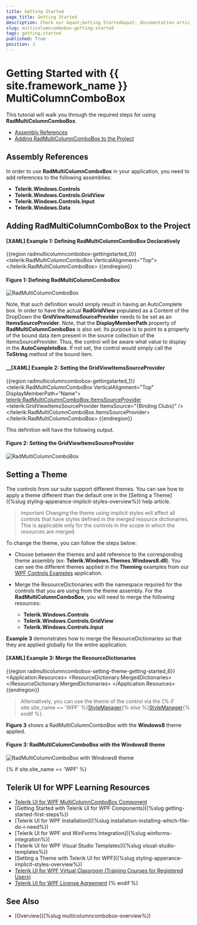 ```yaml
---
title: Getting Started
page_title: Getting Started
description: Check our &quot;Getting Started&quot; documentation article for the RadMultiColumnComboBox {{ site.framework_name }} control.
slug: multicolumncombobox-getting-started
tags: getting,started
published: True
position: 3
---
```


# Getting Started with {{ site.framework_name }} MultiColumnComboBox

This tutorial will walk you through the required steps for using __RadMultiColumnComboBox__. 

* [Assembly References](#assembly-references)
* [Adding RadMultiColumnComboBox to the Project](#adding-radmulticolumncombobox-to-the-project)

## Assembly References

In order to use __RadMultiColumnComboBox__ in your application, you need to add references to the following assemblies:

* __Telerik.Windows.Controls__
* __Telerik.Windows.Controls.GridView__
* __Telerik.Windows.Controls.Input__
* __Telerik.Windows.Data__

## Adding RadMultiColumnComboBox to the Project

#### __[XAML] Example 1: Defining RadMultiColumnComboBox Declaratively__
{{region radmulticolumncombobox-gettingstarted_0}}
	<telerik:RadMultiColumnComboBox VerticalAlignment="Top">
    </telerik:RadMultiColumnComboBox>
{{endregion}}

#### __Figure 1: Defining RadMultiColumnComboBox__
![RadMultiColumnComboBox](images/MultiColumnComboBox_GettingStarted_01.png)

Note, that such definition would simply result in having an AutoComplete box. In order to have the actual __RadGridView__ populated as a Content of the DropDown the __GridViewItemsSourceProvider__ needs to be set as an __ItemsSourceProvider__. Note, that the __DisplayMemberPath__ property of __RadMultiColumnComboBox__ is also set. Its purpose is to point to a property of the bound data item present in the source collection of the ItemsSourceProvider. Thus, the control will be aware what value to display in the __AutoCompleteBox__. If not set, the control would simply call the __ToString__ method of the bound item.

#### __[XAML] Example 2: Setting the GridViewItemsSourceProvider
{{region radmulticolumncombobox-gettingstarted_1}}
	 <telerik:RadMultiColumnComboBox VerticalAlignment="Top" DisplayMemberPath="Name">
            <telerik:RadMultiColumnComboBox.ItemsSourceProvider>
                <telerik:GridViewItemsSourceProvider ItemsSource="{Binding Clubs}" />
            </telerik:RadMultiColumnComboBox.ItemsSourceProvider>
        </telerik:RadMultiColumnComboBox>
{{endregion}}

This definition will have the following output. 

#### __Figure 2: Setting the GridViewItemsSourceProvider__
![RadMultiColumnComboBox](images/MultiColumnComboBox_GettingStarted_02.png)

## Setting a Theme

The controls from our suite support different themes. You can see how to apply a theme different than the default one in the [Setting a Theme]({%slug styling-apperance-implicit-styles-overview%}) help article.

>important Changing the theme using implicit styles will affect all controls that have styles defined in the merged resource dictionaries. This is applicable only for the controls in the scope in which the resources are merged. 

To change the theme, you can follow the steps below:

* Choose between the themes and add reference to the corresponding theme assembly (ex: **Telerik.Windows.Themes.Windows8.dll**). You can see the different themes applied in the **Theming** examples from our [WPF Controls Examples](https://demos.telerik.com/wpf/) application.

* Merge the ResourceDictionaries with the namespace required for the controls that you are using from the theme assembly. For the __RadMultiColumnComboBox__, you will need to merge the following resources:

	* __Telerik.Windows.Controls__
	* __Telerik.Windows.Controls.GridView__
	* __Telerik.Windows.Controls.Input__

__Example 3__ demonstrates how to merge the ResourceDictionaries so that they are applied globally for the entire application.

#### __[XAML] Example 3: Merge the ResourceDictionaries__  
{{region radmulticolumncombobox-setting-theme-getting-started_6}}
	<Application.Resources>
		<ResourceDictionary>
			<ResourceDictionary.MergedDictionaries>
				<ResourceDictionary Source="/Telerik.Windows.Themes.Windows8;component/Themes/System.Windows.xaml"/>
				<ResourceDictionary Source="/Telerik.Windows.Themes.Windows8;component/Themes/Telerik.Windows.Controls.xaml"/>
				<ResourceDictionary Source="/Telerik.Windows.Themes.Windows8;component/Themes/Telerik.Windows.Controls.GridView.xaml"/>
				<ResourceDictionary Source="/Telerik.Windows.Themes.Windows8;component/Themes/Telerik.Windows.Controls.Input.xaml"/>
			</ResourceDictionary.MergedDictionaries>
		</ResourceDictionary>
	</Application.Resources>
{{endregion}}

>Alternatively, you can use the theme of the control via the {% if site.site_name == 'WPF' %}[StyleManager](https://docs.telerik.com/devtools/wpf/styling-and-appearance/stylemanager/common-styling-apperance-setting-theme-wpf){% else %}[StyleManager](https://docs.telerik.com/devtools/silverlight/styling-and-appearance/stylemanager/common-styling-apperance-setting-theme){% endif %}.

__Figure 3__ shows a RadMultiColumnComboBox with the **Windows8** theme applied.

#### __Figure 3: RadMultiColumnComboBox with the Windows8 theme__
![RadMultiColumnComboBox with Windows8 theme](images/radmulticolumncombobox-setting-theme.png)

{% if site.site_name == 'WPF' %}
## Telerik UI for WPF Learning Resources

* [Telerik UI for WPF MultiColumnComboBox Component](https://www.telerik.com/products/wpf/multicolumncombobox.aspx)
* [Getting Started with Telerik UI for WPF Components]({%slug getting-started-first-steps%})
* [Telerik UI for WPF Installation]({%slug installation-installing-which-file-do-i-need%})
* [Telerik UI for WPF and WinForms Integration]({%slug winforms-integration%})
* [Telerik UI for WPF Visual Studio Templates]({%slug visual-studio-templates%})
* [Setting a Theme with Telerik UI for WPF]({%slug styling-apperance-implicit-styles-overview%})
* [Telerik UI for WPF Virtual Classroom (Training Courses for Registered Users)](https://learn.telerik.com/learn/course/external/view/elearning/16/telerik-ui-for-wpf) 
* [Telerik UI for WPF License Agreement](https://www.telerik.com/purchase/license-agreement/wpf-dlw-s)
{% endif %}

## See Also

* [Overview]({%slug multicolumncombobox-overview%})
